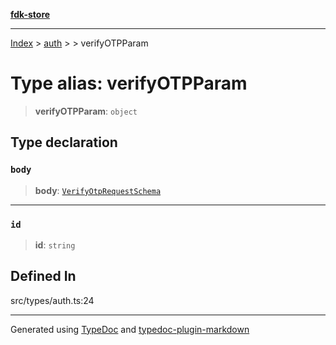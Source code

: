 [**fdk-store**](../../../README.md)
***

[Index](../../../API.md) > [auth](../../README.md) > [<internal>](../README.md) > verifyOTPParam

# Type alias: verifyOTPParam

> **verifyOTPParam**: `object`

## Type declaration

### `body`

> **body**: [`VerifyOtpRequestSchema`](type-alias.VerifyOtpRequestSchema.md)

***

### `id`

> **id**: `string`

## Defined In

src/types/auth.ts:24

***
Generated using [TypeDoc](https://typedoc.org/) and [typedoc-plugin-markdown](https://www.npmjs.com/package/typedoc-plugin-markdown)
